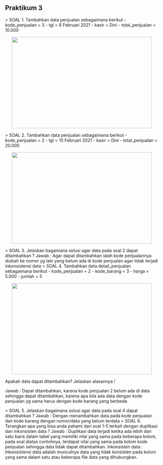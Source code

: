 <H2>Praktikum 3</H2>
> SOAL 1. Tambahkan data penjualan sebagaimana berikut - kode_penjualan = 3 - tgl = 8 Februari 2021 - kasir = Dini - total_penjualan = 10.000
<p align="center">
  <img width="460" height="300" src="https://i.imgur.com/zxxk2Yc.png">
</p>
> SOAL 2. Tambahkan data penjualan sebagaimana berikut - kode_penjualan = 2 - tgl = 10 Februari 2021 - kasir = Dini - total_penjualan = 20.000
<p align="center">
  <img width="460" height="300" src="https://i.imgur.com/depaLbh.png">
</p>
> SOAL 3. Jelaskan bagaimana solusi agar data pada soal 2 dapat ditambahkan ?
Jawab :  Agar dapat ditambahkan ialah kode penjualannya diubah ke nomor yg lain yang belum ada di kode penjualan agar tidak terjadi inkonsistensi data
> SOAL 4. Tambahkan data detail_penjualan sebagaimana berikut - kode_penjualan = 2 - kode_barang = 3 - harga = 5.000 - jumlah = 5
<p align="center">
  <img width="460" height="300" src="https://i.imgur.com/4hxrR7G.png">
</p>
Apakah data dapat ditambahkan? Jelaskan alasannya !
</p>
Jawab : Dapat ditambahkan, karena kode penjualan 2 belum ada di data sehingga dapat ditambahkan, karena apa bila ada data dengan kode penjualan yg sama harus dengan kode barang yang berbeda
</p>
> SOAL 5. Jelaskan bagaimana solusi agar data pada soal 4 dapat ditambahkan ?
Jawab : Dengan menambahkan data pada kode penjualan dan kode barang dengan nomor/data yang belum terdata
> SOAL 6. Terangkan apa yang bisa anda pahami dari soal 1-5 terkait dengan duplikasi dan inkonsisten data ?
Jawab : Duplikasi data terjadi ketika ada lebih dari satu baris dalam tabel yang memiliki nilai yang sama pada beberapa kolom, pada soal diatas contohnya, terdapat nilai yang sama pada kolom kode penjualan sehingga data tidak dapat ditambahkan. Inkonsisten data : Inkonsistensi data adalah munculnya data yang tidak konsisten pada kolom yang sama dalam satu atau beberapa file data yang dihubungkan.
